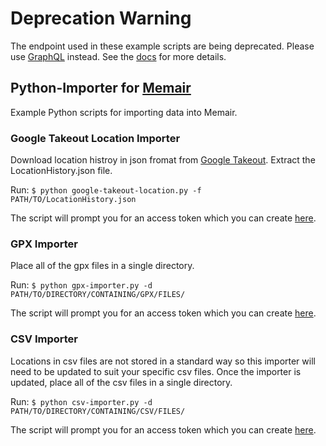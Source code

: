 # Deprecation Warning

The endpoint used in these example scripts are being deprecated. Please use [GraphQL](https://memair.com/graphiql) instead. See the [docs](https://docs.memair.com/#graphqlabout) for more details.

## Python-Importer for [Memair](https://Memair.com)
Example Python scripts for importing data into Memair.

### Google Takeout Location Importer
Download location histroy in json fromat from [Google Takeout](https://takeout.google.com/settings/takeout). Extract the LocationHistory.json file.

Run: `$ python google-takeout-location.py -f PATH/TO/LocationHistory.json`

The script will prompt you for an access token which you can create [here](https://memair.herokuapp.com/generate_own_access_token).

### GPX Importer
Place all of the gpx files in a single directory.

Run: `$ python gpx-importer.py -d PATH/TO/DIRECTORY/CONTAINING/GPX/FILES/`

The script will prompt you for an access token which you can create [here](https://memair.com/generate_own_access_token).

### CSV Importer
Locations in csv files are not stored in a standard way so this importer will need to be updated to suit your specific csv files. Once the importer is updated, place all of the csv files in a single directory.

Run: `$ python csv-importer.py -d PATH/TO/DIRECTORY/CONTAINING/CSV/FILES/`

The script will prompt you for an access token which you can create [here](https://memair.com/generate_own_access_token).
